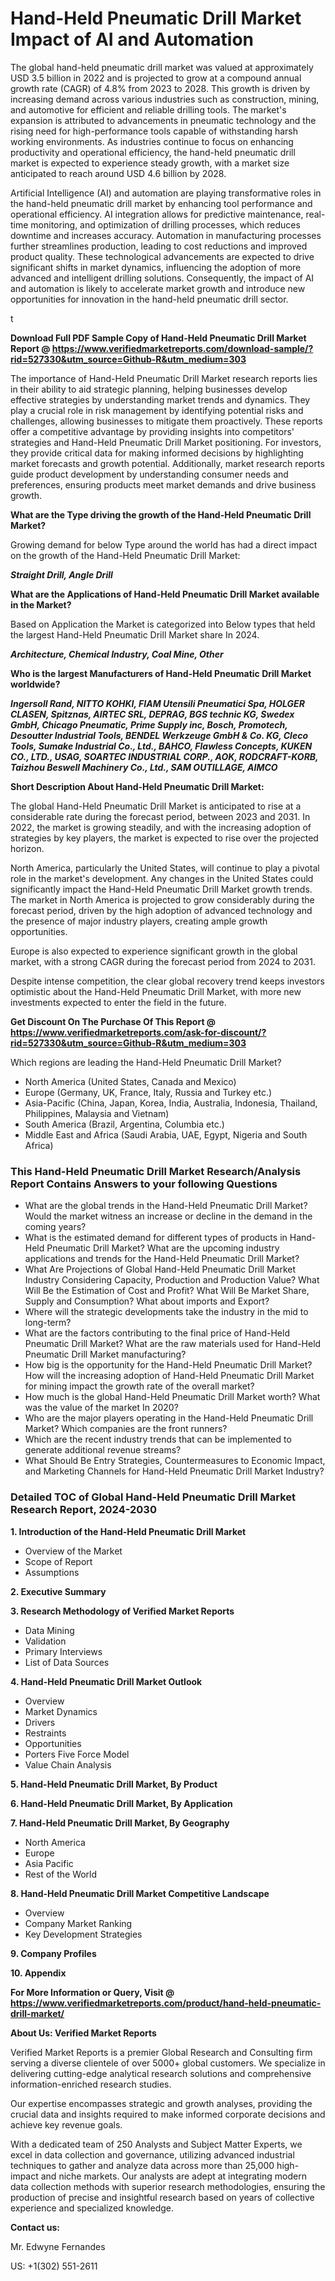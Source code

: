 <meta name="title" content="Global Hand-Held Pneumatic Drill Market Impact of AI and Automation"><meta name="description" content="The global hand-held pneumatic drill market was valued at approximately USD 3.5 billion in 2022 and is projected to grow at a compound annual growth rate (CAGR) of 4.8"><meta name="title" content="Hand-Held Pneumatic Drill Market Size, Share, Scope, Trends, Growth, Opportunities, Analysis, Forecast"><h1>Hand-Held Pneumatic Drill Market Impact of AI and Automation</h1><p>The global hand-held pneumatic drill market was valued at approximately USD 3.5 billion in 2022 and is projected to grow at a compound annual growth rate (CAGR) of 4.8% from 2023 to 2028. This growth is driven by increasing demand across various industries such as construction, mining, and automotive for efficient and reliable drilling tools. The market's expansion is attributed to advancements in pneumatic technology and the rising need for high-performance tools capable of withstanding harsh working environments. As industries continue to focus on enhancing productivity and operational efficiency, the hand-held pneumatic drill market is expected to experience steady growth, with a market size anticipated to reach around USD 4.6 billion by 2028.</p><p>Artificial Intelligence (AI) and automation are playing transformative roles in the hand-held pneumatic drill market by enhancing tool performance and operational efficiency. AI integration allows for predictive maintenance, real-time monitoring, and optimization of drilling processes, which reduces downtime and increases accuracy. Automation in manufacturing processes further streamlines production, leading to cost reductions and improved product quality. These technological advancements are expected to drive significant shifts in market dynamics, influencing the adoption of more advanced and intelligent drilling solutions. Consequently, the impact of AI and automation is likely to accelerate market growth and introduce new opportunities for innovation in the hand-held pneumatic drill sector.</p>t</p><p id="" class=""><strong>Download Full PDF Sample Copy of Hand-Held Pneumatic Drill Market Report @ <a href="https://www.verifiedmarketreports.com/download-sample/?rid=527330&utm_source=Github-R&utm_medium=303" target="_blank">https://www.verifiedmarketreports.com/download-sample/?rid=527330&utm_source=Github-R&utm_medium=303</a></strong></p><p>The importance of&nbsp;Hand-Held Pneumatic Drill Market research reports lies in their ability to aid strategic planning, helping businesses develop effective strategies by understanding market trends and dynamics. They play a crucial role in risk management by identifying potential risks and challenges, allowing businesses to mitigate them proactively. These reports offer a competitive advantage by providing insights into competitors' strategies and Hand-Held Pneumatic Drill Market positioning. For investors, they provide critical data for making informed decisions by highlighting market forecasts and growth potential. Additionally, market research reports guide product development by understanding consumer needs and preferences, ensuring products meet market demands and drive business growth.</p><p><strong>What are the&nbsp;Type driving the growth of the Hand-Held Pneumatic Drill Market?</strong></p><p id="" class="">Growing demand for below Type around the world has had a direct impact on the growth of the Hand-Held Pneumatic Drill Market:</p><em><strong>Straight Drill, Angle Drill</strong></em></p><strong>What are the&nbsp;Applications&nbsp;of Hand-Held Pneumatic Drill Market available in the Market?</strong></p><p id="" class="">Based on Application the Market is categorized into Below types that held the largest Hand-Held Pneumatic Drill Market share In 2024.</p><em><strong>Architecture, Chemical Industry, Coal Mine, Other</strong></em></p><strong>Who is the largest Manufacturers of Hand-Held Pneumatic Drill Market worldwide?</strong></p><p><em><strong>Ingersoll Rand, NITTO KOHKI, FIAM Utensili Pneumatici Spa, HOLGER CLASEN, Spitznas, AIRTEC SRL, DEPRAG, BGS technic KG, Swedex GmbH, Chicago Pneumatic, Prime Supply inc, Bosch, Promotech, Desoutter Industrial Tools, BENDEL Werkzeuge GmbH & Co. KG, Cleco Tools, Sumake Industrial Co., Ltd., BAHCO, Flawless Concepts, KUKEN CO., LTD., USAG, SOARTEC INDUSTRIAL CORP., AOK, RODCRAFT-KORB, Taizhou Beswell Machinery Co., Ltd., SAM OUTILLAGE, AIMCO</strong></em></p><p id="" class=""><strong>Short Description About Hand-Held Pneumatic Drill Market:</strong></p><p>The global Hand-Held Pneumatic Drill Market is anticipated to rise at a considerable rate during the forecast period, between 2023 and 2031. In 2022, the market is growing steadily, and with the increasing adoption of strategies by key players, the market is expected to rise over the projected horizon.</p><p>North America, particularly the United States, will continue to play a pivotal role in the market's development. Any changes in the United States could significantly impact the Hand-Held Pneumatic Drill Market growth trends. The market in North America is projected to grow considerably during the forecast period, driven by the high adoption of advanced technology and the presence of major industry players, creating ample growth opportunities.</p><p>Europe is also expected to experience significant growth in the global market, with a strong CAGR during the forecast period from 2024 to 2031.</p><p>Despite intense competition, the clear global recovery trend keeps investors optimistic about the Hand-Held Pneumatic Drill Market, with more new investments expected to enter the field in the future.</p><p id="" class=""><strong>Get Discount On The Purchase Of This Report @ <a href="https://www.verifiedmarketreports.com/ask-for-discount/?rid=527330&utm_source=Github-R&utm_medium=303" target="_blank">https://www.verifiedmarketreports.com/ask-for-discount/?rid=527330&utm_source=Github-R&utm_medium=303</a></strong></p>Which regions are leading the Hand-Held Pneumatic Drill Market?</p><ul><li>North America (United States, Canada and Mexico)</li><li>Europe (Germany, UK, France, Italy, Russia and Turkey etc.)</li><li>Asia-Pacific (China, Japan, Korea, India, Australia, Indonesia, Thailand, Philippines, Malaysia and Vietnam)</li><li>South America (Brazil, Argentina, Columbia etc.)</li><li>Middle East and Africa (Saudi Arabia, UAE, Egypt, Nigeria and South Africa)</li></ul><h3 id="" class="">This Hand-Held Pneumatic Drill Market Research/Analysis Report Contains Answers to your following Questions</h3><ul><li>What are the global trends in the Hand-Held Pneumatic Drill Market? Would the market witness an increase or decline in the demand in the coming years?</li><li>What is the estimated demand for different types of products in Hand-Held Pneumatic Drill Market? What are the upcoming industry applications and trends for the Hand-Held Pneumatic Drill Market?</li><li>What Are Projections of Global Hand-Held Pneumatic Drill Market Industry Considering Capacity, Production and Production Value? What Will Be the Estimation of Cost and Profit? What Will Be Market Share, Supply and Consumption? What about imports and Export?</li><li>Where will the strategic developments take the industry in the mid to long-term?</li><li>What are the factors contributing to the final price of Hand-Held Pneumatic Drill Market? What are the raw materials used for Hand-Held Pneumatic Drill Market manufacturing?</li><li>How big is the opportunity for the Hand-Held Pneumatic Drill Market? How will the increasing adoption of Hand-Held Pneumatic Drill Market for mining impact the growth rate of the overall market?</li><li>How much is the global Hand-Held Pneumatic Drill Market worth? What was the value of the market In 2020?</li><li>Who are the major players operating in the Hand-Held Pneumatic Drill Market? Which companies are the front runners?</li><li>Which are the recent industry trends that can be implemented to generate additional revenue streams?</li><li>What Should Be Entry Strategies, Countermeasures to Economic Impact, and Marketing Channels for Hand-Held Pneumatic Drill Market Industry?</li></ul><h3 id="" class="">Detailed TOC of Global Hand-Held Pneumatic Drill Market Research Report, 2024-2030</h3><p id="" class=""><strong>1. Introduction of the Hand-Held Pneumatic Drill Market</strong></p><ul><li>Overview of the Market</li><li>Scope of Report</li><li>Assumptions</li></ul><p id="" class=""><strong>2. Executive Summary</strong></p><p id="" class=""><strong>3. Research Methodology of Verified Market Reports</strong></p><ul><li>Data Mining</li><li>Validation</li><li>Primary Interviews</li><li>List of Data Sources</li></ul><p id="" class=""><strong>4. Hand-Held Pneumatic Drill Market Outlook</strong></p><ul><li>Overview</li><li>Market Dynamics</li><li>Drivers</li><li>Restraints</li><li>Opportunities</li><li>Porters Five Force Model</li><li>Value Chain Analysis</li></ul><p id="" class=""><strong>5. Hand-Held Pneumatic Drill Market, By Product</strong></p><p id="" class=""><strong>6. Hand-Held Pneumatic Drill Market, By Application</strong></p><p id="" class=""><strong>7. Hand-Held Pneumatic Drill Market, By Geography</strong></p><ul><li>North America</li><li>Europe</li><li>Asia Pacific</li><li>Rest of the World</li></ul><p id="" class=""><strong>8. Hand-Held Pneumatic Drill Market Competitive Landscape</strong></p><ul><li>Overview</li><li>Company Market Ranking</li><li>Key Development Strategies</li></ul><p id="" class=""><strong>9. Company Profiles</strong></p><p id="" class=""><strong>10. Appendix</strong></p><p id="" class=""><strong>For More Information or Query, Visit @ <a href="https://www.verifiedmarketreports.com/product/hand-held-pneumatic-drill-market/" target="_blank">https://www.verifiedmarketreports.com/product/hand-held-pneumatic-drill-market/</a></strong></p><p id="" class=""><strong>About Us: Verified Market Reports</strong></p><p id="" class="">Verified Market Reports is a premier Global Research and Consulting firm serving a diverse clientele of over 5000+ global customers. We specialize in delivering cutting-edge analytical research solutions and comprehensive information-enriched research studies.</p><p id="" class="">Our expertise encompasses strategic and growth analyses, providing the crucial data and insights required to make informed corporate decisions and achieve key revenue goals.</p><p id="" class="">With a dedicated team of 250 Analysts and Subject Matter Experts, we excel in data collection and governance, utilizing advanced industrial techniques to gather and analyze data across more than 25,000 high-impact and niche markets. Our analysts are adept at integrating modern data collection methods with superior research methodologies, ensuring the production of precise and insightful research based on years of collective experience and specialized knowledge.</p><p id="" class=""><strong>Contact us:</strong></p><p id="" class="">Mr. Edwyne Fernandes</p><p id="" class="">US: +1(302) 551-2611</p>